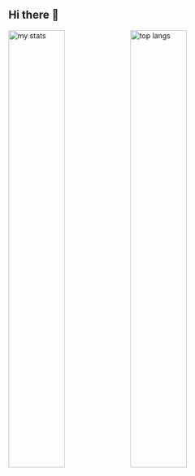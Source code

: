 ## Hi there 👋

<img alt="my stats" align="left" width="47%" src="https://github-readme-stats.vercel.app/api?username=kellymweu"/>

<img alt="top langs" align="left" width="47%" src="https://github-readme-stats.vercel.app/api/top-langs/?username=kellymweu&layout=compact"/>



